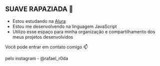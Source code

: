##  SUAVE RAPAZIADA 👋

- Estou estudando na [Alura](https://www.alura.com.br)
- Estou me desenvolvendo na linguagem JavaScript
- Utilizo esse espaço para minha organização e compartilhamento dos meus projetos desenvolvidos
 
Você pode entrar em contato comigo 📫

pelo instagram - @rafael_r0da






